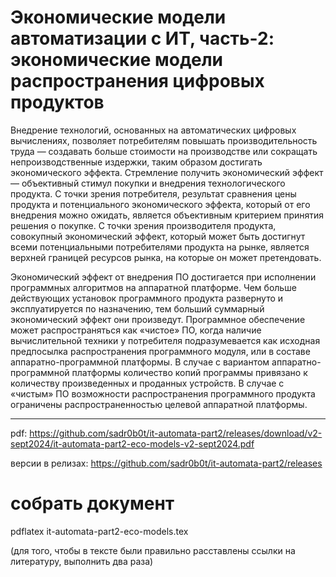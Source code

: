 # Экономические модели автоматизации с ИТ, часть-2: экономические модели распространения цифровых продуктов

Внедрение технологий, основанных на автоматических цифровых вычислениях, позволяет потребителям повышать производительность труда — создавать больше стоимости на производстве или сокращать непроизводственные издержки, таким образом достигать экономического эффекта. Стремление получить экономический эффект — объективный стимул покупки и внедрения технологического продукта. С точки зрения потребителя, результат сравнения цены продукта и потенциального экономического эффекта, который от его внедрения можно ожидать, является объективным критерием принятия решения о покупке. С точки зрения производителя продукта, совокупный экономический эффект, который может быть достигнут всеми потенциальными потребителями продукта на рынке, является верхней границей ресурсов рынка, на которые он может претендовать.

Экономический эффект от внедрения ПО достигается при исполнении программных алгоритмов на аппаратной платформе. Чем больше действующих установок программного продукта развернуто и эксплуатируется по назначению, тем больший суммарный экономический эффект они произведут. Программное обеспечение может распространяться как «чистое» ПО, когда наличие вычислительной техники у потребителя подразумевается как исходная предпосылка распространения программного модуля, или в составе аппаратно-программной платформы. В случае с вариантом аппаратно-программной платформы количество копий программы привязано к количеству произведенных и проданных устройств. В случае с «чистым» ПО возможности распространения программного продукта ограничены распространенностью целевой аппаратной платформы.

---

pdf: https://github.com/sadr0b0t/it-automata-part2/releases/download/v2-sept2024/it-automata-part2-eco-models-v2-sept2024.pdf

версии в релизах:
https://github.com/sadr0b0t/it-automata-part2/releases


# собрать документ

pdflatex it-automata-part2-eco-models.tex

(для того, чтобы в тексте были правильно расставлены ссылки на литературу, выполнить два раза)

